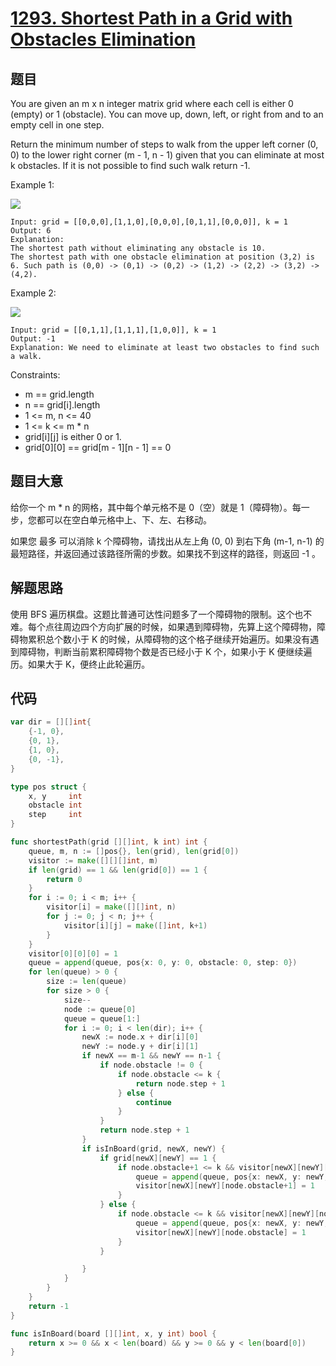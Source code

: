 # [1293. Shortest Path in a Grid with Obstacles Elimination](https://leetcode.com/problems/shortest-path-in-a-grid-with-obstacles-elimination/)



## 题目

You are given an m x n integer matrix grid where each cell is either 0 (empty) or 1 (obstacle). You can move up, down, left, or right from and to an empty cell in one step.

Return the minimum number of steps to walk from the upper left corner (0, 0) to the lower right corner (m - 1, n - 1) given that you can eliminate at most k obstacles. If it is not possible to find such walk return -1.



Example 1:


![](https://assets.leetcode.com/uploads/2021/09/30/short1-grid.jpg)
 

```
Input: grid = [[0,0,0],[1,1,0],[0,0,0],[0,1,1],[0,0,0]], k = 1
Output: 6
Explanation: 
The shortest path without eliminating any obstacle is 10.
The shortest path with one obstacle elimination at position (3,2) is 6. Such path is (0,0) -> (0,1) -> (0,2) -> (1,2) -> (2,2) -> (3,2) -> (4,2).
```

Example 2:

![](https://assets.leetcode.com/uploads/2021/09/30/short2-grid.jpg)

```
Input: grid = [[0,1,1],[1,1,1],[1,0,0]], k = 1
Output: -1
Explanation: We need to eliminate at least two obstacles to find such a walk.
```

Constraints:

- m == grid.length
- n == grid[i].length
- 1 <= m, n <= 40
- 1 <= k <= m * n
- grid[i][j] is either 0 or 1.
- grid[0][0] == grid[m - 1][n - 1] == 0



## 题目大意

给你一个 m * n 的网格，其中每个单元格不是 0（空）就是 1（障碍物）。每一步，您都可以在空白单元格中上、下、左、右移动。

如果您 最多 可以消除 k 个障碍物，请找出从左上角 (0, 0) 到右下角 (m-1, n-1) 的最短路径，并返回通过该路径所需的步数。如果找不到这样的路径，则返回 -1 。


## 解题思路

使用 BFS 遍历棋盘。这题比普通可达性问题多了一个障碍物的限制。这个也不难。每个点往周边四个方向扩展的时候，如果遇到障碍物，先算上这个障碍物，障碍物累积总个数小于 K 的时候，从障碍物的这个格子继续开始遍历。如果没有遇到障碍物，判断当前累积障碍物个数是否已经小于 K 个，如果小于 K 便继续遍历。如果大于 K，便终止此轮遍历。

## 代码

```go
var dir = [][]int{
	{-1, 0},
	{0, 1},
	{1, 0},
	{0, -1},
}

type pos struct {
	x, y     int
	obstacle int
	step     int
}

func shortestPath(grid [][]int, k int) int {
	queue, m, n := []pos{}, len(grid), len(grid[0])
	visitor := make([][][]int, m)
	if len(grid) == 1 && len(grid[0]) == 1 {
		return 0
	}
	for i := 0; i < m; i++ {
		visitor[i] = make([][]int, n)
		for j := 0; j < n; j++ {
			visitor[i][j] = make([]int, k+1)
		}
	}
	visitor[0][0][0] = 1
	queue = append(queue, pos{x: 0, y: 0, obstacle: 0, step: 0})
	for len(queue) > 0 {
		size := len(queue)
		for size > 0 {
			size--
			node := queue[0]
			queue = queue[1:]
			for i := 0; i < len(dir); i++ {
				newX := node.x + dir[i][0]
				newY := node.y + dir[i][1]
				if newX == m-1 && newY == n-1 {
					if node.obstacle != 0 {
						if node.obstacle <= k {
							return node.step + 1
						} else {
							continue
						}
					}
					return node.step + 1
				}
				if isInBoard(grid, newX, newY) {
					if grid[newX][newY] == 1 {
						if node.obstacle+1 <= k && visitor[newX][newY][node.obstacle+1] != 1 {
							queue = append(queue, pos{x: newX, y: newY, obstacle: node.obstacle + 1, step: node.step + 1})
							visitor[newX][newY][node.obstacle+1] = 1
						}
					} else {
						if node.obstacle <= k && visitor[newX][newY][node.obstacle] != 1 {
							queue = append(queue, pos{x: newX, y: newY, obstacle: node.obstacle, step: node.step + 1})
							visitor[newX][newY][node.obstacle] = 1
						}
					}

				}
			}
		}
	}
	return -1
}

func isInBoard(board [][]int, x, y int) bool {
	return x >= 0 && x < len(board) && y >= 0 && y < len(board[0])
}
```
